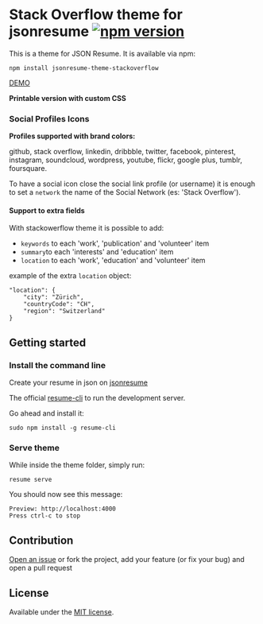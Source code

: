 # Stack Overflow theme for jsonresume [![npm version](https://badge.fury.io/js/jsonresume-theme-stackoverflow.svg)](http://badge.fury.io/js/jsonresume-theme-stackoverflow)

This is a theme for JSON Resume. It is available via npm:
```
npm install jsonresume-theme-stackoverflow
```
[DEMO](https://themes.jsonresume.org/stackoverflow)

**Printable version with custom CSS**

### Social Profiles Icons

**Profiles supported with brand colors:**

github, stack overflow, linkedin, dribbble, twitter, facebook, pinterest, instagram, soundcloud, wordpress, youtube, flickr, google plus, tumblr, foursquare.

To have a social icon close the social link profile (or username) it is enough to set a `network` the name of the Social Network (es: 'Stack Overflow').

#### Support to extra fields

With stackowerflow theme it is possible to add:

- `keywords` to each 'work', 'publication' and 'volunteer' item
- `summary`to each 'interests' and 'education' item
- `location` to each 'work', 'education' and 'volunteer' item

example of the extra `location` object: 

```
"location": {
	"city": "Zürich",
	"countryCode": "CH",
	"region": "Switzerland"
} 
```

## Getting started

### Install the command line

Create your resume in json on [jsonresume](https://jsonresume.org)

The official [resume-cli](https://github.com/jsonresume/resume-cli) to run the development server.

Go ahead and install it:

```
sudo npm install -g resume-cli
```
### Serve theme

While inside the theme folder, simply run:

```
resume serve
```

You should now see this message:

```
Preview: http://localhost:4000
Press ctrl-c to stop
```

## Contribution

[Open an issue](https://github.com/francescoes/jsonresume-theme-stackoverflow/issues/new) or fork the project, add your feature (or fix your bug) 
and open a pull request 

## License

Available under the [MIT license](http://opensource.org/licenses/mit-license.php).
